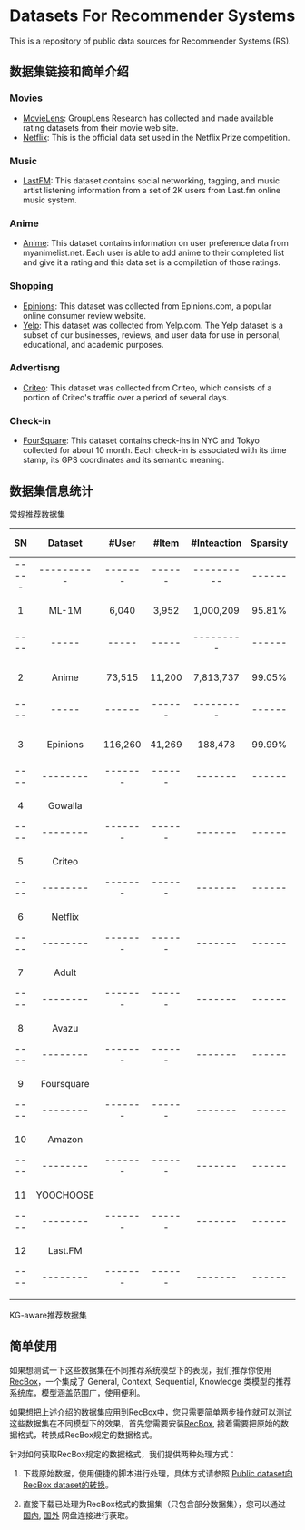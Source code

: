 # Datasets For Recommender Systems

This is a repository of public data sources for Recommender Systems (RS). 

## 数据集链接和简单介绍

### Movies
- [MovieLens](https://grouplens.org/datasets/movielens/): GroupLens Research has collected and made available rating datasets from their movie web site.
- [Netflix](https://www.kaggle.com/netflix-inc/netflix-prize-data): This is the official data set used in the Netflix Prize competition.

### Music
- [LastFM](https://grouplens.org/datasets/hetrec-2011/): This dataset contains social networking, tagging, and music artist listening information from a set of 2K users from Last.fm online music system.

### Anime
- [Anime](https://www.kaggle.com/CooperUnion/anime-recommendations-database): This dataset contains information on user preference data from myanimelist.net. Each user is able to add anime to their completed list and give it a rating and this data set is a compilation of those ratings.

### Shopping
- [Epinions](https://cseweb.ucsd.edu/~jmcauley/datasets.html#social_data): This dataset was collected from Epinions.com, a popular online consumer review website.
- [Yelp](https://www.yelp.com/dataset): This dataset was collected from Yelp.com. The Yelp dataset is a subset of our businesses, reviews, and user data for use in personal, educational, and academic purposes.

### Advertisng

* [Criteo](https://www.kaggle.com/c/criteo-display-ad-challenge/data): This dataset was collected from Criteo, which consists of a portion of Criteo's traffic over a period of several days.

### Check-in

* [FourSquare](kaggle.com/chetanism/foursquare-nyc-and-tokyo-checkin-dataset): This dataset contains check-ins in NYC and Tokyo collected for about 10 month. Each check-in is associated with its time stamp, its GPS coordinates and its semantic meaning.




## 数据集信息统计

常规推荐数据集

   SN |Dataset|#User|#Item|#Inteaction|Sparsity|Interaction Type|TimeStamp|User Context| Item Context|Interaction Context|
| :---: | :----:     | :---:   | :---:  | :--------: | :----: | :------------:         | :--------: | :--------: | :----------: | :---------------: |
| ----- | ---------- | ------- | ------ | ---------- | ------ | ---------------------- | ---------- | ---------- | ------------ | ----------------- |
|       |            |         |        |            |        |                        |            |            |              |                   |
| 1     | ML-1M      | 6,040   | 3,952  | 1,000,209  | 95.81% | Rating <br> [1-5]      | √          | √          | √            |                   |
| ----  | -----      | -----   | -----  | ---------  | ------ | -----------------      | ----       | ----       | ----         | ----              |
|       |            |         |        |            |        |                        |            |            |              |                   |
| 2     | Anime      | 73,515  | 11,200 | 7,813,737  | 99.05% | Rating <br> [-1, 1-10] |            |            | √            |                   |
| ----  | -----      | ------  | ------ | ---------  | ------ | ---------------------- | ----       | ----       | ----         | ----              |
|       |            |         |        |            |        |                        |            |            |              |                   |
| 3     | Epinions   | 116,260 | 41,269 | 188,478    | 99.99% | Rating <br> [1-5]      | √          |            |              | √                 |
| ----  | --------   | ------- | ------ | -------    | ------ | -----------------      | ----       | ----       | ----         | ----              |
|       |            |         |        |            |        |                        |            |            |              |                   |
| 4     | Gowalla    |         |        |            |        |                        |            |            |              |                   |
| ----  | --------   | ------- | ------ | -------    | ------ | -----------------      | ----       | ----       | ----         | ----              |
|       |            |         |        |            |        |                        |            |            |              |                   |
| 5     | Criteo     |         |        |            |        |                        |            |            |              |                   |
| ----  | --------   | ------- | ------ | -------    | ------ | -----------------      | ----       | ----       | ----         | ----              |
|       |            |         |        |            |        |                        |            |            |              |                   |
| 6     | Netflix    |         |        |            |        |                        |            |            |              |                   |
| ----  | --------   | ------- | ------ | -------    | ------ | -----------------      | ----       | ----       | ----         | ----              |
|       |            |         |        |            |        |                        |            |            |              |                   |
| 7     | Adult      |         |        |            |        |                        |            |            |              |                   |
| ----  | --------   | ------- | ------ | -------    | ------ | -----------------      | ----       | ----       | ----         | ----              |
|       |            |         |        |            |        |                        |            |            |              |                   |
| 8     | Avazu      |         |        |            |        |                        |            |            |              |                   |
| ----  | --------   | ------- | ------ | -------    | ------ | -----------------      | ----       | ----       | ----         | ----              |
|       |            |         |        |            |        |                        |            |            |              |                   |
| 9     | Foursquare |         |        |            |        |                        |            |            |              |                   |
| ----  | --------   | ------- | ------ | -------    | ------ | -----------------      | ----       | ----       | ----         | ----              |
|       |            |         |        |            |        |                        |            |            |              |                   |
| 10    | Amazon     |         |        |            |        |                        |            |            |              |                   |
| ----  | --------   | ------- | ------ | -------    | ------ | -----------------      | ----       | ----       | ----         | ----              |
|       |            |         |        |            |        |                        |            |            |              |                   |
| 11    | YOOCHOOSE  |         |        |            |        |                        |            |            |              |                   |
| ----  | --------   | ------- | ------ | -------    | ------ | -----------------      | ----       | ----       | ----         | ----              |
|       |            |         |        |            |        |                        |            |            |              |                   |
| 12    | Last.FM    |         |        |            |        |                        |            |            |              |                   |
| ----  | --------   | ------- | ------ | -------    | ------ | -----------------      | ----       | ----       | ----         | ----              |
|       |            |         |        |            |        |                        |            |            |              |                   |

KG-aware推荐数据集


## 简单使用
如果想测试一下这些数据集在不同推荐系统模型下的表现，我们推荐你使用 [RecBox](https://github.com/RUCAIBox/RecBox)，一个集成了 
General, Context, Sequential, Knowledge 类模型的推荐系统库，模型涵盖范围广，使用便利。

如果想把上述介绍的数据集应用到RecBox中，您只需要简单两步操作就可以测试这些数据集在不同模型下的效果，首先您需要安装[RecBox](https://github.com/RUCAIBox/RecBox),
接着需要把原始的数据格式，转换成RecBox规定的数据格式。

针对如何获取RecBox规定的数据格式，我们提供两种处理方式：
1. 下载原始数据，使用便捷的脚本进行处理，具体方式请参照 [Public dataset向RecBox dataset的转换](https://github.com/RUCAIBox/RecommenderSystems-Datasets/tree/master/Preprocessing)。

2. 直接下载已处理为RecBox格式的数据集（只包含部分数据集），您可以通过 [国内](), [国外]() 网盘连接进行获取。
